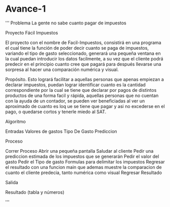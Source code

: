 # Avance-1

'''
Problema
La gente no sabe cuanto pagar de impuestos

Proyecto Fácil Impuestos

El proyecto con el nombre de Facil-Impuestos, consistirá en una programa el cual tiene la función de poder decir cuanto se paga de impuestos, variando el tipo de gasto seleccionado, generará una pequeña ventana en la cual puedan introducir los datos facilmente, a su vez que el cliente podrá predecir en el principio cuanto cree que pagará para después llevarse una sorpresa al hacer una comparación numérica y visual.

Propósito. Esto logrará facilitar a aquellas personas que apenas empiezan a declarar impuestos, puedan lograr identificar cuanto es la cantidad correspondiente por la cual se tiene que declarar por pagos de distintos productos de una forma facil y rápida, aquellas personas que no cuentan con la ayuda de un contador, se pueden ver beneficiadas al ver un aproximado de cuanto es loq ue se tiene que pagar y asi no excederse en el pago, o quedarse cortos y tenerle miedo al SAT.

Algoritmo

Entradas
Valores de gastos
Tipo De Gasto
Prediccion


Proceso

Correr Proceso
Abrir una pequeña pantalla
Saludar al cliente
Pedir una prediccion estimada de los impuestos que se generarán
Pedir el valor del gasto
Pedir el Tipo de gasto
Formulas para delimitar los impuestos
Regresar el resultado con una funcion main que ademas muestre la comparacion de cuanto el cliente predecia, tanto numérica como visual
Regresar Resultado

Salida

Resultado (tabla y números)

'''
